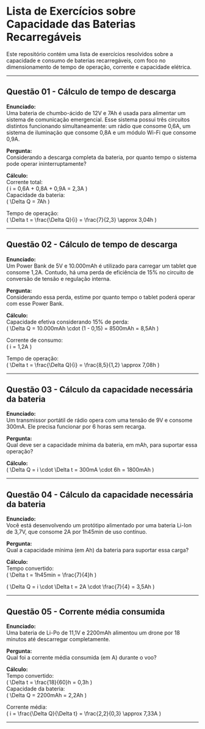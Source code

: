 # Lista de Exercícios sobre Capacidade das Baterias Recarregáveis

Este repositório contém uma lista de exercícios resolvidos sobre a capacidade e consumo de baterias recarregáveis, com foco no dimensionamento de tempo de operação, corrente e capacidade elétrica.

---

## Questão 01 - Cálculo de tempo de descarga

**Enunciado:**  
Uma bateria de chumbo-ácido de 12V e 7Ah é usada para alimentar um sistema de comunicação emergencial. Esse sistema possui três circuitos distintos funcionando simultaneamente: um rádio que consome 0,6A, um sistema de iluminação que consome 0,8A e um módulo Wi-Fi que consome 0,9A.

**Pergunta:**  
Considerando a descarga completa da bateria, por quanto tempo o sistema pode operar ininterruptamente?

**Cálculo:**  
Corrente total:  
\( i = 0,6A + 0,8A + 0,9A = 2,3A \)  
Capacidade da bateria:  
\( \Delta Q = 7Ah \)  

Tempo de operação:  
\( \Delta t = \frac{\Delta Q}{i} = \frac{7}{2,3} \approx 3,04h \)

---

## Questão 02 - Cálculo de tempo de descarga

**Enunciado:**  
Um Power Bank de 5V e 10.000mAh é utilizado para carregar um tablet que consome 1,2A. Contudo, há uma perda de eficiência de 15% no circuito de conversão de tensão e regulação interna.

**Pergunta:**  
Considerando essa perda, estime por quanto tempo o tablet poderá operar com esse Power Bank.

**Cálculo:**  
Capacidade efetiva considerando 15% de perda:  
\( \Delta Q = 10.000mAh \cdot (1 - 0,15) = 8500mAh = 8,5Ah \)

Corrente de consumo:  
\( i = 1,2A \)

Tempo de operação:  
\( \Delta t = \frac{\Delta Q}{i} = \frac{8,5}{1,2} \approx 7,08h \)

---

## Questão 03 - Cálculo da capacidade necessária da bateria

**Enunciado:**  
Um transmissor portátil de rádio opera com uma tensão de 9V e consome 300mA. Ele precisa funcionar por 6 horas sem recarga.

**Pergunta:**  
Qual deve ser a capacidade mínima da bateria, em mAh, para suportar essa operação?

**Cálculo:**  
\( \Delta Q = i \cdot \Delta t = 300mA \cdot 6h = 1800mAh \)

---

## Questão 04 - Cálculo da capacidade necessária da bateria

**Enunciado:**  
Você está desenvolvendo um protótipo alimentado por uma bateria Li-Ion de 3,7V, que consome 2A por 1h45min de uso contínuo.

**Pergunta:**  
Qual a capacidade mínima (em Ah) da bateria para suportar essa carga?

**Cálculo:**  
Tempo convertido:  
\( \Delta t = 1h45min = \frac{7}{4}h \)

\( \Delta Q = i \cdot \Delta t = 2A \cdot \frac{7}{4} = 3,5Ah \)

---

## Questão 05 - Corrente média consumida

**Enunciado:**  
Uma bateria de Li-Po de 11,1V e 2200mAh alimentou um drone por 18 minutos até descarregar completamente.

**Pergunta:**  
Qual foi a corrente média consumida (em A) durante o voo?

**Cálculo:**  
Tempo convertido:  
\( \Delta t = \frac{18}{60}h = 0,3h \)  
Capacidade da bateria:  
\( \Delta Q = 2200mAh = 2,2Ah \)

Corrente média:  
\( i = \frac{\Delta Q}{\Delta t} = \frac{2,2}{0,3} \approx 7,33A \)

---
